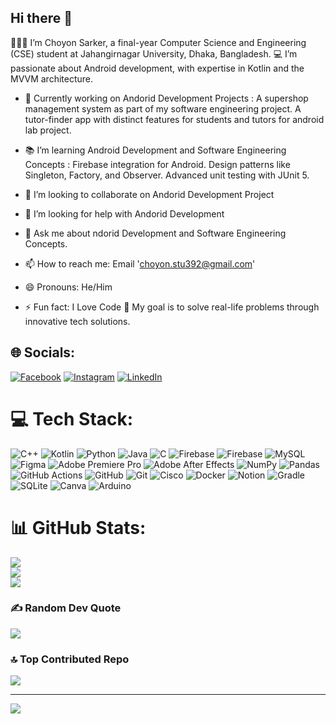 ## Hi there 👋
👨🏻‍🎓 I’m Choyon Sarker, a final-year Computer Science and Engineering (CSE) student at Jahangirnagar University, Dhaka, Bangladesh.
💻 I’m passionate about Android development, with expertise in Kotlin and the MVVM architecture.

- 🔭 Currently working on Andorid Development Projects :
A supershop management system as part of my software engineering project.
A tutor-finder app with distinct features for students and tutors for android lab project.

- 📚 I’m learning Android Development and Software Engineering Concepts :
Firebase integration for Android.
Design patterns like Singleton, Factory, and Observer.
Advanced unit testing with JUnit 5.

- 👯 I’m looking to collaborate on Andorid Development Project
- 🤔 I’m looking for help with Andorid Development
- 💬 Ask me about ndorid Development and Software Engineering Concepts.
- 📫 How to reach me: Email 'choyon.stu392@gmail.com'
- 😄 Pronouns: He/Him
- ⚡ Fun fact: I Love Code
🎯 My goal is to solve real-life problems through innovative tech solutions.

## 🌐 Socials:
[![Facebook](https://img.shields.io/badge/Facebook-%231877F2.svg?logo=Facebook&logoColor=white)](https://facebook.com/choyon.sarker.731562) [![Instagram](https://img.shields.io/badge/Instagram-%23E4405F.svg?logo=Instagram&logoColor=white)](https://instagram.com/ch_oyo_n) [![LinkedIn](https://img.shields.io/badge/LinkedIn-%230077B5.svg?logo=linkedin&logoColor=white)](https://linkedin.com/in/choyon-sarker-98998618b) 

# 💻 Tech Stack:
![C++](https://img.shields.io/badge/c++-%2300599C.svg?style=for-the-badge&logo=c%2B%2B&logoColor=white) ![Kotlin](https://img.shields.io/badge/kotlin-%237F52FF.svg?style=for-the-badge&logo=kotlin&logoColor=white) ![Python](https://img.shields.io/badge/python-3670A0?style=for-the-badge&logo=python&logoColor=ffdd54) ![Java](https://img.shields.io/badge/java-%23ED8B00.svg?style=for-the-badge&logo=openjdk&logoColor=white) ![C](https://img.shields.io/badge/c-%2300599C.svg?style=for-the-badge&logo=c&logoColor=white) ![Firebase](https://img.shields.io/badge/firebase-%23039BE5.svg?style=for-the-badge&logo=firebase) ![Firebase](https://img.shields.io/badge/firebase-a08021?style=for-the-badge&logo=firebase&logoColor=ffcd34) ![MySQL](https://img.shields.io/badge/mysql-4479A1.svg?style=for-the-badge&logo=mysql&logoColor=white) ![Figma](https://img.shields.io/badge/figma-%23F24E1E.svg?style=for-the-badge&logo=figma&logoColor=white) ![Adobe Premiere Pro](https://img.shields.io/badge/Adobe%20Premiere%20Pro-9999FF.svg?style=for-the-badge&logo=Adobe%20Premiere%20Pro&logoColor=white) ![Adobe After Effects](https://img.shields.io/badge/Adobe%20After%20Effects-9999FF.svg?style=for-the-badge&logo=Adobe%20After%20Effects&logoColor=white) ![NumPy](https://img.shields.io/badge/numpy-%23013243.svg?style=for-the-badge&logo=numpy&logoColor=white) ![Pandas](https://img.shields.io/badge/pandas-%23150458.svg?style=for-the-badge&logo=pandas&logoColor=white) ![GitHub Actions](https://img.shields.io/badge/github%20actions-%232671E5.svg?style=for-the-badge&logo=githubactions&logoColor=white) ![GitHub](https://img.shields.io/badge/github-%23121011.svg?style=for-the-badge&logo=github&logoColor=white) ![Git](https://img.shields.io/badge/git-%23F05033.svg?style=for-the-badge&logo=git&logoColor=white) ![Cisco](https://img.shields.io/badge/cisco-%23049fd9.svg?style=for-the-badge&logo=cisco&logoColor=black) ![Docker](https://img.shields.io/badge/docker-%230db7ed.svg?style=for-the-badge&logo=docker&logoColor=white) ![Notion](https://img.shields.io/badge/Notion-%23000000.svg?style=for-the-badge&logo=notion&logoColor=white) ![Gradle](https://img.shields.io/badge/Gradle-02303A.svg?style=for-the-badge&logo=Gradle&logoColor=white) ![SQLite](https://img.shields.io/badge/sqlite-%2307405e.svg?style=for-the-badge&logo=sqlite&logoColor=white) ![Canva](https://img.shields.io/badge/Canva-%2300C4CC.svg?style=for-the-badge&logo=Canva&logoColor=white) ![Arduino](https://img.shields.io/badge/-Arduino-00979D?style=for-the-badge&logo=Arduino&logoColor=white)
# 📊 GitHub Stats:
![](https://github-readme-stats.vercel.app/api?username=choyon-sarker&theme=dark&hide_border=false&include_all_commits=false&count_private=false)<br/>
![](https://github-readme-streak-stats.herokuapp.com/?user=choyon-sarker&theme=dark&hide_border=false)<br/>
![](https://github-readme-stats.vercel.app/api/top-langs/?username=choyon-sarker&theme=dark&hide_border=false&include_all_commits=false&count_private=false&layout=compact)

### ✍️ Random Dev Quote
![](https://quotes-github-readme.vercel.app/api?type=horizontal&theme=radical)

### 🔝 Top Contributed Repo
![](https://github-contributor-stats.vercel.app/api?username=choyon-sarker&limit=5&theme=dark&combine_all_yearly_contributions=true)

---
[![](https://visitcount.itsvg.in/api?id=choyon-sarker&icon=0&color=0)](https://visitcount.itsvg.in)

<!-- Proudly created with GPRM ( https://gprm.itsvg.in ) -->
